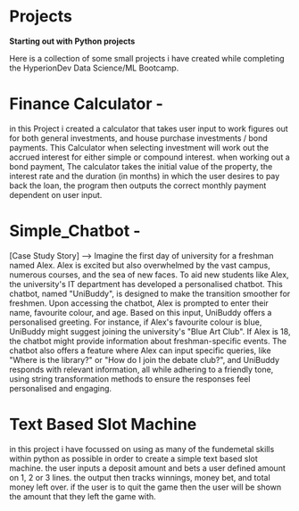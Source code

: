 # Projects
**Starting out with Python projects**

Here is a collection of some small projects i have created while completing the HyperionDev
Data Science/ML Bootcamp. 

# Finance Calculator - 
in this Project i created a calculator that takes user input to work
figures out for both general investments, and house purchase investments / bond payments.
This Calculator when selecting investment will work out the accrued interest for either simple
or compound interest. when working out a bond payment, The calculator takes the initial value of
the property, the interest rate and the duration (in months) in which the user desires to pay 
back the loan, the program then outputs the correct monthly payment dependent on user input. 

# Simple_Chatbot -
[Case Study Story] --> Imagine the first day of university for a freshman named Alex. 
Alex is excited but also overwhelmed by the vast campus, numerous courses, and the sea of new faces. 
To aid new students like Alex, the university's IT department has developed a personalised chatbot. 
This chatbot, named "UniBuddy", is designed to make the transition smoother for freshmen.
Upon accessing the chatbot, Alex is prompted to enter their name, favourite colour, and age. 
Based on this input, UniBuddy offers a personalised greeting.
For instance, if Alex's favourite colour is blue,
    UniBuddy might suggest joining the university's "Blue Art Club".
If Alex is 18, the chatbot might provide information about freshman-specific events.
The chatbot also offers a feature where Alex can input specific queries, like "Where is the library?"
    or "How do I join the debate club?", 
        and UniBuddy responds with relevant information, all while adhering to a friendly tone,
        using string transformation methods to ensure the responses feel personalised and engaging.

# Text Based Slot Machine
in this project i have focussed on using as many of the fundemetal skills within python as possible 
in order to create a simple text based slot machine. the user inputs a deposit amount and bets a user
defined amount on 1, 2 or 3 lines.
the output then tracks winnings, money bet, and total money left over. if the user is to quit the game
then the user will be shown the amount that they left the game with. 
